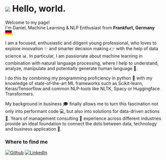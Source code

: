 <h1><img src="https://emojis.slackmojis.com/emojis/images/1531849430/4246/blob-sunglasses.gif?1531849430" width="30"/> Hello, world.</h1>


<p>Welcome to my page! </br> 
I'm Daniel, Machine Learning & NLP Enthusiast from <b>Frankfurt, Germany</b> <img src='DE@2x.png?raw=true' width='21' height='15'>. 

I am a focused, enthusiastic and diligent young professional, who loves to explore innovation :sparkles: and smarter decision making :point_right: with the help of data science :bar_chart:. In particular, I am passionate about machine learning in combination with natural language processing, where I help to understand, analyze, manipulate and potentially generate human language :speech_balloon:.

I do this by combining my programming proficiency in python :snake: with my knowledge of state-of-the-art ML frameworks such as Scikit-learn, Keras/Tensorflow and common NLP-tools like NLTK, Spacy or Huggingface Transformers.

My background in business :mortar_board: finally allows me to turn this fascination not only into performant code :computer:, but also into solutions for data-driven actions :dart:. Years of management consulting :necktie: experience across different industries provide an ideal foundation to connect the dots between data, technology and business application :rocket:.</p>


<h3>Where to find me</h3>
<p><a href="https://github.com/d4nielmeyer" target="_blank"><img alt="Github" src="https://img.shields.io/badge/GitHub-%2312100E.svg?&style=for-the-badge&logo=Github&logoColor=white" /></a> <a href="https://www.linkedin.com/in/daniel-meyer-72a6a4b4/" target="_blank"><img alt="LinkedIn" src="https://img.shields.io/badge/linkedin-%230077B5.svg?&style=for-the-badge&logo=linkedin&logoColor=white" /></a> 
</p>
